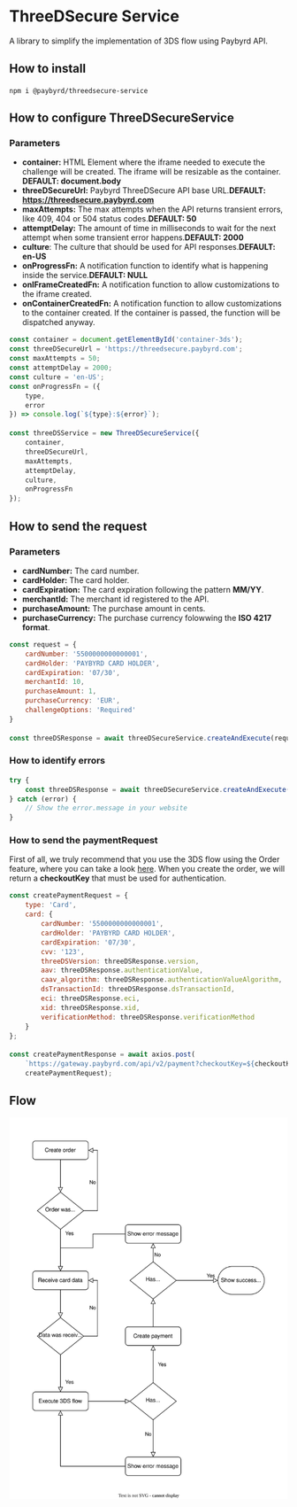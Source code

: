 # ThreeDSecure Service

A library to simplify the implementation of 3DS flow using Paybyrd API.

## How to install

```npm i @paybyrd/threedsecure-service```

## How to configure ThreeDSecureService

### Parameters

* **container:** HTML Element where the iframe needed to execute the challenge will be created. The iframe will be resizable as the container. **DEFAULT: document.body**
* **threeDSecureUrl:** Paybyrd ThreeDSecure API base URL.**DEFAULT: https://threedsecure.paybyrd.com**
* **maxAttempts:** The max attempts when the API returns transient errors, like 409, 404 or 504 status codes.**DEFAULT: 50**
* **attemptDelay:** The amount of time in milliseconds to wait for the next attempt when some transient error happens.**DEFAULT: 2000**
* **culture**: The culture that should be used for API responses.**DEFAULT: en-US**
* **onProgressFn:** A notification function to identify what is happening inside the service.**DEFAULT: NULL**
* **onIFrameCreatedFn:** A notification function to allow customizations to the iframe created.
* **onContainerCreatedFn:** A notification function to allow customizations to the container created. If the container is passed, the function will be dispatched anyway.


```js
const container = document.getElementById('container-3ds');
const threeDSecureUrl = 'https://threedsecure.paybyrd.com';
const maxAttempts = 50;
const attemptDelay = 2000;
const culture = 'en-US';
const onProgressFn = ({
    type,
    error
}) => console.log(`${type}:${error}`);

const threeDSService = new ThreeDSecureService({
    container,
    threeDSecureUrl,
    maxAttempts,
    attemptDelay,
    culture,
    onProgressFn
});
```

## How to send the request

### Parameters
* **cardNumber:** The card number.
* **cardHolder:** The card holder.
* **cardExpiration:** The card expiration following the pattern **MM/YY**.
* **merchantId:** The merchant id registered to the API.
* **purchaseAmount:** The purchase amount in cents.
* **purchaseCurrency:** The purchase currency folowwing the **ISO 4217 format**.

```js
const request = {
    cardNumber: '5500000000000001',
    cardHolder: 'PAYBYRD CARD HOLDER',
    cardExpiration: '07/30',
    merchantId: 10,
    purchaseAmount: 1,
    purchaseCurrency: 'EUR',
    challengeOptions: 'Required'
}

const threeDSResponse = await threeDSecureService.createAndExecute(request);
```

### How to identify errors

```js
try {
    const threeDSResponse = await threeDSecureService.createAndExecute(request);
} catch (error) {
    // Show the error.message in your website
}
```

### How to send the paymentRequest

First of all, we truly recommend that you use the 3DS flow using the Order feature, where you can take a look [here](https://docs.paybyrd.com/docs/hosted-form-v2). When you create the order, we will return a **checkoutKey** that must be used for authentication.

```js
const createPaymentRequest = {
    type: 'Card',
    card: {
        cardNumber: '5500000000000001',
        cardHolder: 'PAYBYRD CARD HOLDER',
        cardExpiration: '07/30',
        cvv: '123',
        threeDSVersion: threeDSResponse.version,
        aav: threeDSResponse.authenticationValue,
        caav_algorithm: threeDSResponse.authenticationValueAlgorithm,
        dsTransactionId: threeDSResponse.dsTransactionId,
        eci: threeDSResponse.eci,
        xid: threeDSResponse.xid,
        verificationMethod: threeDSResponse.verificationMethod
    }
};

const createPaymentResponse = await axios.post(
    `https://gateway.paybyrd.com/api/v2/payment?checkoutKey=${checkoutKey}`,
    createPaymentRequest);
```

## Flow

![3DS flow](./images/3DS-flow.svg)